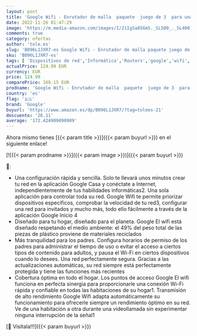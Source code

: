 ```yaml
---
layout: post
title: 'Google Wifi - Enrutador de malla  paquete  juego de 3  para una conexión confiable  cobertura de hasta 85 m² cuadrados por punto'
date: 2022-11-26 01:47:29
image: 'https://m.media-amazon.com/images/I/21IgSa85GmS._SL500_._SL400_.jpg'
comments: true
category: ofertas
author: 'tole.es'
slug: 'B096L1JXR7-es Google Wifi - Enrutador de malla paquete juego de 3 para...'
sku: 'B096L1JXR7-es'
tags: [ 'Dispositivos de red','Informática','Routers','google','wifi','🇪🇸', ]
actualPrice: 124.99 EUR
currency: EUR
price: 124.99
comparePrice: 169.15 EUR
prodname: 'Google Wifi - Enrutador de malla  paquete  juego de 3  para una conexión confiable  cobertura de hasta 85 m² cuadrados por punto'
country: 'es'
flag: '🇪🇸'
brand: 'Google'
buyurl: 'https://www.amazon.es/dp/B096L1JXR7/?tag=tolees-21'
descuento: '26.11'
average: '172.424909090909'
---
```


Ahora mismo tienes [{{< param title >}}]({{< param buyurl >}}) en el siguiente enlace!

[![{{< param prodname >}}]({{< param image >}})]({{< param buyurl >}})

🔎:

- Una configuración rápida y sencilla. Solo te llevará unos minutos crear tu red en la aplicación Google Casa y conéctate a Internet, independientemente de tus habilidades informáticas2. Una sola aplicación para controlar toda su red. Google Wifi te permite priorizar dispositivos específicos, comprobar la velocidad de tu red3, configurar una red para invitados y mucho más, todo ello fácilmente a través de la aplicación Google Inicio 4
- Diseñado para tu hogar, diseñado para el planeta. Google El wifi está diseñado respetando el medio ambiente: el 49% del peso total de las piezas de plástico proviene de materiales reciclados
- Más tranquilidad para los padres. Configura horarios de permiso de los padres para administrar el tiempo de uso o evitar el acceso a ciertos tipos de contenido para adultos, y pausa el Wi-Fi en ciertos dispositivos cuando lo desees. Una red perfectamente segura. Gracias a las actualizaciones automáticas, su red siempre está perfectamente protegida y tiene las funciones más recientes
- Cobertura óptima en todo el hogar. Los puntos de acceso Google El wifi funciona en perfecta sinergia para proporcionarle una conexión Wi-Fi rápida y confiable en todas las habitaciones de su hogar1. Transmisión de alto rendimiento Google Wifi adapta automáticamente su funcionamiento para ofrecerle siempre un rendimiento óptimo en su red. Ve de una habitación a otra durante una videollamada sin experimentar ninguna interrupción de la señal1

[🛒 Visítala!!!]({{< param buyurl >}})
